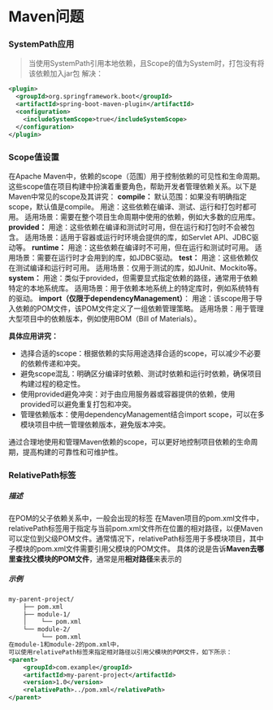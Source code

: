 # Maven问题

### SystemPath应用

> 当使用SystemPath引用本地依赖，且Scope的值为System时，打包没有将该依赖加入jar包
> 解决：

```xml
<plugin>
  <groupId>org.springframework.boot</groupId>
  <artifactId>spring-boot-maven-plugin</artifactId>
  <configuration>
    <includeSystemScope>true</includeSystemScope>
  </configuration>
</plugin>
```



### Scope值设置
在Apache Maven中，依赖的scope（范围）用于控制依赖的可见性和生命周期。这些scope值在项目构建中扮演着重要角色，帮助开发者管理依赖关系。以下是Maven中常见的scope及其讲究：
**compile：**
默认范围：如果没有明确指定scope，默认值是compile。
用途：这些依赖在编译、测试、运行和打包时都可用。
适用场景：需要在整个项目生命周期中使用的依赖，例如大多数的应用库。
**provided：**
用途：这些依赖在编译和测试时可用，但在运行和打包时不会被包含。
适用场景：适用于容器或运行时环境会提供的库，如Servlet API、JDBC驱动等。
**runtime：**
用途：这些依赖在编译时不可用，但在运行和测试时可用。
适用场景：需要在运行时才会用到的库，如JDBC驱动。
**test：**
用途：这些依赖仅在测试编译和运行时可用。
适用场景：仅用于测试的库，如JUnit、Mockito等。
**system：**
用途：类似于provided，但需要显式指定依赖的路径，通常用于依赖特定的本地系统库。
适用场景：用于依赖本地系统上的特定库时，例如系统特有的驱动。
**import（仅限于dependencyManagement）**：
用途：该scope用于导入依赖的POM文件，该POM文件定义了一组依赖管理策略。
适用场景：用于管理大型项目中的依赖版本，例如使用BOM（Bill of Materials）。

**具体应用讲究：**

- 选择合适的scope：根据依赖的实际用途选择合适的scope，可以减少不必要的依赖传递和冲突。
- 避免scope混乱：明确区分编译时依赖、测试时依赖和运行时依赖，确保项目构建过程的稳定性。
- 使用provided避免冲突：对于由应用服务器或容器提供的依赖，使用provided可以避免重复打包和冲突。
- 管理依赖版本：使用dependencyManagement结合import scope，可以在多模块项目中统一管理依赖版本，避免版本冲突。

通过合理地使用和管理Maven依赖的scope，可以更好地控制项目依赖的生命周期，提高构建的可靠性和可维护性。



### RelativePath标签

##### 描述

在POM的父子依赖关系中，一般会出现<relativePath></relativePath>的标签
在Maven项目的pom.xml文件中，relativePath标签用于指定与当前pom.xml文件所在位置的相对路径，以便Maven可以定位到父级POM文件。通常情况下，relativePath标签用于多模块项目，其中子模块的pom.xml文件需要引用父模块的POM文件。
具体的说是告诉**Maven去哪里查找父模块的POM文件**，通常是用**相对路径**来表示的

##### 示例

```xml
my-parent-project/
    ├── pom.xml
    ├── module-1/
    │    └── pom.xml
    └── module-2/
         └── pom.xml
在module-1和module-2的pom.xml中，
可以使用relativePath标签来指定相对路径以引用父模块的POM文件，如下所示：
<parent>
    <groupId>com.example</groupId>
    <artifactId>my-parent-project</artifactId>
    <version>1.0</version>
    <relativePath>../pom.xml</relativePath>
</parent>
```

